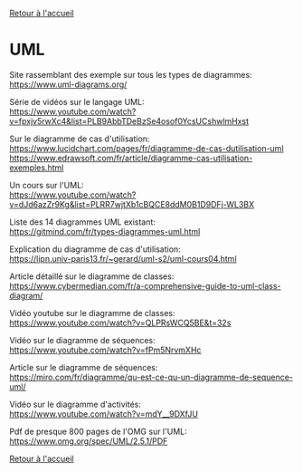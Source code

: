[Retour à l'accueil](../README.md)
# UML

Site rassemblant des exemple sur tous les types de diagrammes: \
https://www.uml-diagrams.org/

Série de vidéos sur le langage UML: \
https://www.youtube.com/watch?v=fpxjv5rwXc4&list=PLB9AbbTDeBzSe4osof0YcsUCshwlmHxst

Sur le diagramme de cas d'utilisation: \
https://www.lucidchart.com/pages/fr/diagramme-de-cas-dutilisation-uml \
https://www.edrawsoft.com/fr/article/diagramme-cas-utilisation-exemples.html

Un cours sur l'UML: \
https://www.youtube.com/watch?v=dJd6azZr9Kg&list=PLRR7wjtXb1cBQCE8ddM0B1D9DFj-WL3BX

Liste des 14 diagrammes UML existant: \
https://gitmind.com/fr/types-diagrammes-uml.html

Explication du diagramme de cas d'utilisation: \
https://lipn.univ-paris13.fr/~gerard/uml-s2/uml-cours04.html

Article détaillé sur le diagramme de classes: \
https://www.cybermedian.com/fr/a-comprehensive-guide-to-uml-class-diagram/


Vidéo youtube sur le diagramme de classes: \
https://www.youtube.com/watch?v=QLPRsWCQ5BE&t=32s

Vidéo sur le diagramme de séquences: \
https://www.youtube.com/watch?v=fPm5NrvmXHc

Article sur le diagramme de séquences: \
https://miro.com/fr/diagramme/qu-est-ce-qu-un-diagramme-de-sequence-uml/

Vidéo sur le diagramme d'activités: \
https://www.youtube.com/watch?v=mdY__9DXfJU

Pdf de presque 800 pages de l'OMG sur l'UML: \
https://www.omg.org/spec/UML/2.5.1/PDF

[Retour à l'accueil](../README.md)